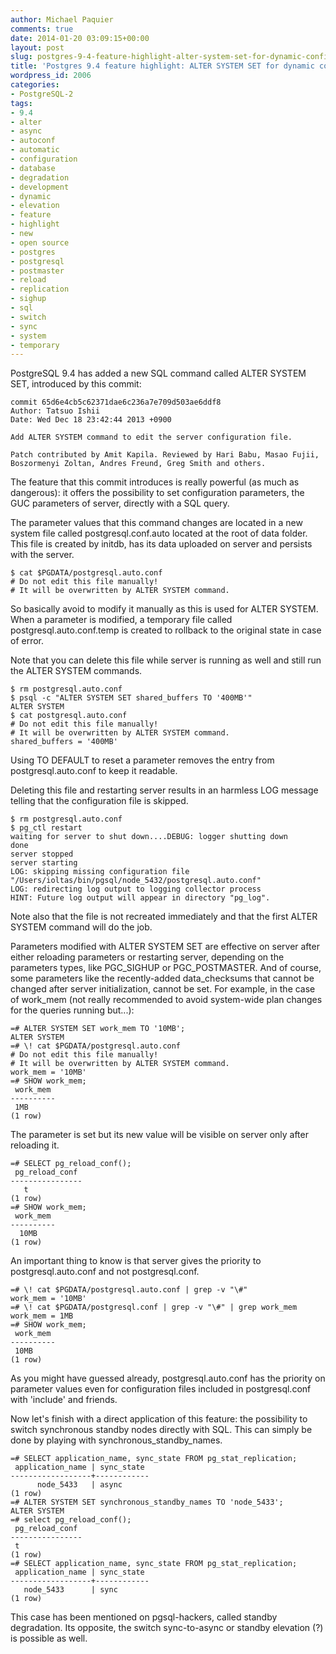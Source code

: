 ```yaml
---
author: Michael Paquier
comments: true
date: 2014-01-20 03:09:15+00:00
layout: post
slug: postgres-9-4-feature-highlight-alter-system-set-for-dynamic-configuration
title: 'Postgres 9.4 feature highlight: ALTER SYSTEM SET for dynamic configuration'
wordpress_id: 2006
categories:
- PostgreSQL-2
tags:
- 9.4
- alter
- async
- autoconf
- automatic
- configuration
- database
- degradation
- development
- dynamic
- elevation
- feature
- highlight
- new
- open source
- postgres
- postgresql
- postmaster
- reload
- replication
- sighup
- sql
- switch
- sync
- system
- temporary
---
```

PostgreSQL 9.4 has added a new SQL command called ALTER SYSTEM SET, introduced by this commit:

    commit 65d6e4cb5c62371dae6c236a7e709d503ae6ddf8
    Author: Tatsuo Ishii
    Date: Wed Dec 18 23:42:44 2013 +0900
 
    Add ALTER SYSTEM command to edit the server configuration file.
 
    Patch contributed by Amit Kapila. Reviewed by Hari Babu, Masao Fujii,
    Boszormenyi Zoltan, Andres Freund, Greg Smith and others.

The feature that this commit introduces is really powerful (as much as dangerous): it offers the possibility to set configuration parameters, the GUC parameters of server, directly with a SQL query.

The parameter values that this command changes are located in a new system file called postgresql.conf.auto located at the root of data folder. This file is created by initdb, has its data uploaded on server and persists with the server.

    $ cat $PGDATA/postgresql.auto.conf
    # Do not edit this file manually!
    # It will be overwritten by ALTER SYSTEM command.

So basically avoid to modify it manually as this is used for ALTER SYSTEM. When a parameter is modified, a temporary file called postgresql.auto.conf.temp is created to rollback to the original state in case of error.

Note that you can delete this file while server is running as well and still run the ALTER SYSTEM commands.

    $ rm postgresql.auto.conf
    $ psql -c "ALTER SYSTEM SET shared_buffers TO '400MB'"
    ALTER SYSTEM
    $ cat postgresql.auto.conf
    # Do not edit this file manually!
    # It will be overwritten by ALTER SYSTEM command.
    shared_buffers = '400MB'

Using TO DEFAULT to reset a parameter removes the entry from postgresql.auto.conf to keep it readable.

Deleting this file and restarting server results in an harmless LOG message telling that the configuration file is skipped.

    $ rm postgresql.auto.conf
    $ pg_ctl restart
    waiting for server to shut down....DEBUG: logger shutting down
    done
    server stopped
    server starting
    LOG: skipping missing configuration file "/Users/ioltas/bin/pgsql/node_5432/postgresql.auto.conf"
    LOG: redirecting log output to logging collector process
    HINT: Future log output will appear in directory "pg_log".

Note also that the file is not recreated immediately and that the first ALTER SYSTEM command will do the job.

Parameters modified with ALTER SYSTEM SET are effective on server after either reloading parameters or restarting server, depending on the parameters types, like PGC\_SIGHUP or PGC\_POSTMASTER. And of course, some parameters like the recently-added data\_checksums that cannot be changed after server initialization, cannot be set. For example, in the case of work\_mem (not really recommended to avoid system-wide plan changes for the queries running but...):

    =# ALTER SYSTEM SET work_mem TO '10MB';
    ALTER SYSTEM
    =# \! cat $PGDATA/postgresql.auto.conf
    # Do not edit this file manually!
    # It will be overwritten by ALTER SYSTEM command.
    work_mem = '10MB'
    =# SHOW work_mem;
     work_mem
    ----------
     1MB
    (1 row)

The parameter is set but its new value will be visible on server only after reloading it.

    =# SELECT pg_reload_conf();
     pg_reload_conf
    ----------------
       t
    (1 row)
    =# SHOW work_mem;
     work_mem
    ----------
      10MB
    (1 row)

An important thing to know is that server gives the priority to postgresql.auto.conf and not postgresql.conf.

    =# \! cat $PGDATA/postgresql.auto.conf | grep -v "\#"
    work_mem = '10MB'
    =# \! cat $PGDATA/postgresql.conf | grep -v "\#" | grep work_mem
    work_mem = 1MB
    =# SHOW work_mem;
     work_mem
    ----------
     10MB
    (1 row)

As you might have guessed already, postgresql.auto.conf has the priority on parameter values even for configuration files included in postgresql.conf with 'include' and friends.

Now let's finish with a direct application of this feature: the possibility to switch synchronous standby nodes directly with SQL. This can simply be done by playing with synchronous\_standby\_names.

    =# SELECT application_name, sync_state FROM pg_stat_replication;
     application_name | sync_state
    ------------------+------------
          node_5433   | async
    (1 row)
    =# ALTER SYSTEM SET synchronous_standby_names TO 'node_5433';
    ALTER SYSTEM
    =# select pg_reload_conf();
     pg_reload_conf
    ----------------
     t
    (1 row)
    =# SELECT application_name, sync_state FROM pg_stat_replication;
     application_name | sync_state
    ------------------+------------
       node_5433      | sync
    (1 row)

This case has been mentioned on pgsql-hackers, called standby degradation. Its opposite, the switch sync-to-async or standby elevation (?) is possible as well.
